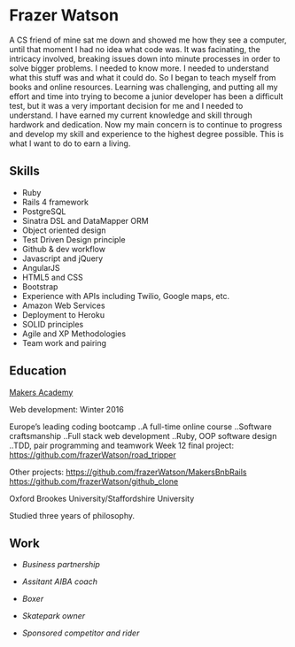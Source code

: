 # Frazer Watson

A CS friend of mine sat me down and showed me how they see a computer, until that moment I had no idea what code was.
It was facinating, the intricacy involved, breaking issues down into minute processes in order to solve bigger problems. I needed to know more. I needed to understand what this stuff was and what it could do. So I began to teach myself from books and online resources. Learning was challenging, and putting all my effort and time into trying to become a junior developer has been a difficult test, but it was a very important decision for me and I needed to understand. I have earned my current knowledge and skill through hardwork and dedication. Now my main concern is to continue to progress and develop my skill and experience to the highest degree possible. This is what I want to do to earn a living.

## Skills

- Ruby
- Rails 4 framework
- PostgreSQL
- Sinatra DSL and DataMapper ORM
- Object oriented design
- Test Driven Design principle
- Github & dev workflow
- Javascript and jQuery
- AngularJS
- HTML5 and CSS
- Bootstrap
- Experience with APIs including Twilio, Google maps, etc.
- Amazon Web Services
- Deployment to Heroku
- SOLID principles
- Agile and XP Methodologies
- Team work and pairing

## Education

[Makers Academy](http://www.makersacademy.com/employers/)

Web development: Winter 2016
  
Europe’s leading coding bootcamp
..A full-time online course
..Software craftsmanship 
..Full stack web development
..Ruby, OOP software design
..TDD, pair programming and teamwork
Week 12 final project: https://github.com/frazerWatson/road_tripper

Other projects: 
https://github.com/frazerWatson/MakersBnbRails
https://github.com/frazerWatson/github_clone

Oxford Brookes University/Staffordshire University

Studied three years of philosophy. 

## Work

- *Business partnership*

- *Assitant AIBA coach*

- *Boxer*

- *Skatepark owner*  

- *Sponsored competitor and rider*
